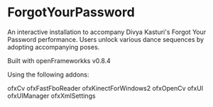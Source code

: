 # ForgotYourPassword

An interactive installation to accompany Divya Kasturi's Forgot Your Password performance. Users unlock various dance sequences by adopting accompanying poses.

Built with openFrameworkks v0.8.4

Using the following addons:

ofxCv
ofxFastFboReader
ofxKinectForWindows2
ofxOpenCv
ofxUI
ofxUIManager
ofxXmlSettings
